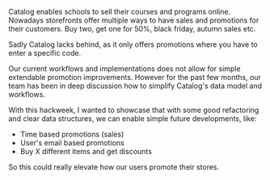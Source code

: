 Catalog enables schools to sell their courses and programs online.
Nowadays  storefronts offer multiple ways to have sales and promotions for their customers. Buy two, get one for 50%, black friday, autumn sales etc.

Sadly Catalog lacks behind, as it only offers promotions where you have to enter a specific code.

Our current workflows and implementations does not allow for simple extendable promotion improvements.
However for the past few months, our team has been in deep discussion how to simplify Catalog's data model and workflows.

With this hackweek, I wanted to showcase that with some good refactoring and clear data structures, we can enable simple future developments, like:
* Time based promotions (sales)
* User's email based promotions
* Buy X different items and get discounts

So this could really elevate how our users promote their stores.


